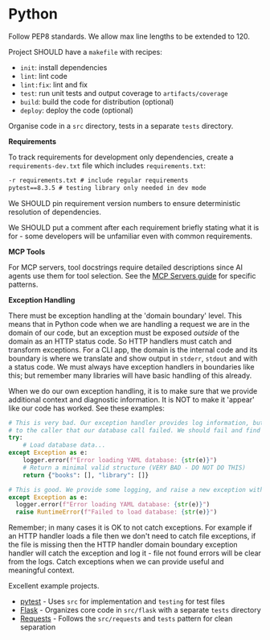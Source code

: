 # Python

Follow PEP8 standards. We allow max line lengths to be extended to 120.

Project SHOULD have a `makefile` with recipes:
- `init`: install dependencies
- `lint`: lint code
- `lint:fix`: lint and fix
- `test`: run unit tests and output coverage to `artifacts/coverage`
- `build`: build the code for distribution (optional)
- `deploy`: deploy the code (optional)

Organise code in a `src` directory, tests in a separate `tests` directory.

**Requirements**

To track requirements for development only dependencies, create a `requirements-dev.txt` file which includes `requirements.txt`:

```txt
-r requirements.txt # include regular requirements
pytest==8.3.5 # testing library only needed in dev mode
```

We SHOULD pin requirement version numbers to ensure deterministic resolution of dependencies.

We SHOULD put a comment after each requirement briefly stating what it is for - some developers will be unfamiliar even with common requirements.

**MCP Tools**

For MCP servers, tool docstrings require detailed descriptions since AI agents use them for tool selection. See the [MCP Servers guide](mcp-servers.md) for specific patterns.

**Exception Handling**

There must be exception handling at the 'domain boundary' level. This means that in Python code when we are handling a request we are in the domain of our code, but an exception must be exposed _outside_ of the domain as an HTTP status code. So HTTP handlers must catch and transform exceptions. For a CLI app, the domain is the internal code and its boundary is where we translate and show output in `stderr`, `stdout` and with a status code. We must always have exception handlers in boundaries like this; but remember many libraries will have basic handling of this already.

When we do our own exception handling, it is to make sure that we provide additional context and diagnostic information. It is NOT to make it 'appear' like our code has worked. See these examples:

```python
# This is very bad. Our exception handler provides log information, but masks the fact
# to the caller that our database call failed. We should fail and find the root cause.
try:
    # Load database data...
except Exception as e:
    logger.error(f"Error loading YAML database: {str(e)}")
    # Return a minimal valid structure (VERY BAD - DO NOT DO THIS)
    return {"books": [], "library": []}

# This is good. We provide some logging, and raise a new exception with more context.
except Exception as e:
  logger.error(f"Error loading YAML database: {str(e)}")
  raise RuntimeError(f"Failed to load database: {str(e)}")
```

Remember; in many cases it is OK to not catch exceptions. For example if an HTTP handler loads a file then we don't need to catch file exceptions, if the file is missing then the HTTP handler domain boundary exception handler will catch the exception and log it - file not found errors will be clear from the logs. Catch exceptions when we can provide useful and meaningful context.

Excellent example projects.

- [pytest](https://github.com/pytest-dev/pytest) - Uses `src` for implementation and `testing` for test files
- [Flask](https://github.com/pallets/flask) - Organizes core code in `src/flask` with a separate `tests` directory
- [Requests](https://github.com/psf/requests) - Follows the `src/requests` and `tests` pattern for clean separation


